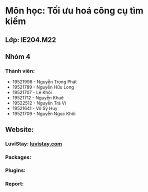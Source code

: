 # Môn học: Tối ưu hoá công cụ tìm kiếm
## Lớp: IE204.M22
## Nhóm 4
### Thành viên:
- 19521998 - Nguyễn Trọng Phát
- 19521789 - Nguyễn Hữu Long
- 19521707 - Lê Khôi
- 19521712 - Nguyễn Khuê
- 19522512 - Nguyễn Trà Vi
- 19521641 - Võ Sỹ Huy
- 19521709 - Nguyễn Ngọc Khôi

## Website:
### LuviStay: [luvistay.com](https://luvistay.com)

### Packages:
### Plugins:
### Report: